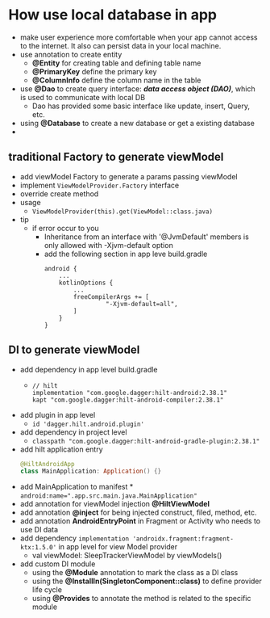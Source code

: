 # How use local database in app
* make user experience more comfortable when your app cannot access to the internet. It also can persist data in your local machine.
* use annotation to create entity
  * **@Entity** for creating table and defining table name
  * **@PrimaryKey** define the primary key
  * **@ColumnInfo** define the column name in the table
* use **@Dao** to create query interface: ***data access object (DAO)***, which is used to communicate with local DB
  * Dao has provided some basic interface like update, insert, Query, etc.
* using **@Database** to create a new database or get a existing database
* 

## traditional Factory to generate viewModel
* add viewModel Factory to generate a params passing viewModel
* implement ```ViewModelProvider.Factory``` interface
* override create method
* usage
  * ```ViewModelProvider(this).get(ViewModel::class.java)```
* tip
  * if error occur to you
    * Inheritance from an interface with '@JvmDefault' members is only allowed with -Xjvm-default option
    * add the following section in app leve build.gradle
        ```
        android {
            ...
            kotlinOptions {
                ...
                freeCompilerArgs += [
                         "-Xjvm-default=all",
                ]
            }
        }
        ```

## DI to generate viewModel
* add dependency in app level build.gradle
  * ```
    // hilt
    implementation "com.google.dagger:hilt-android:2.38.1"
    kapt "com.google.dagger:hilt-android-compiler:2.38.1"
    ```
* add plugin in app level
  * ```id 'dagger.hilt.android.plugin'```
* add dependency in project level
  * ```classpath "com.google.dagger:hilt-android-gradle-plugin:2.38.1"```
* add hilt application entry
  ```kotlin
  @HiltAndroidApp
  class MainApplication: Application() {}
  ```
* add MainApplication to manifest
  * 
  ```android:name=".app.src.main.java.MainApplication"```
* add annotation for viewModel injection **@HiltViewModel**
* add annotation **@inject** for being injected construct, filed, method, etc.
* add annotation **AndroidEntryPoint** in Fragment or Activity who needs to use DI data
* add dependency ```implementation 'androidx.fragment:fragment-ktx:1.5.0'``` in app level for view Model provider
  * val viewModel: SleepTrackerViewModel by viewModels()
* add custom DI module
  * using the **@Module** annotation to mark the class as a DI class
  * using the **@InstallIn(SingletonComponent::class)** to define provider life cycle
  * using **@Provides** to annotate the method is related to the specific module
